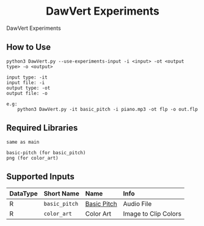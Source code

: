 <div align="center">

# DawVert Experiments
</div>

DawVert Experiments

## How to Use

```
python3 DawVert.py --use-experiments-input -i <input> -ot <output type> -o <output>

input type: -it 
input file: -i 
output type: -ot 
output file: -o

e.g: 
    python3 DawVert.py -it basic_pitch -i piano.mp3 -ot flp -o out.flp

```

## Required Libraries
```
same as main

basic-pitch (for basic_pitch)
png (for color_art)
```

## Supported Inputs
| DataType | Short Name | Name | Info |
| --- | --- | :--- | :--- |
| R | ```basic_pitch``` | [Basic Pitch](https://github.com/spotify/basic-pitch) | Audio File | audio-to-MIDI converter with pitch bend detection
| R | ```color_art``` | Color Art | Image to Clip Colors